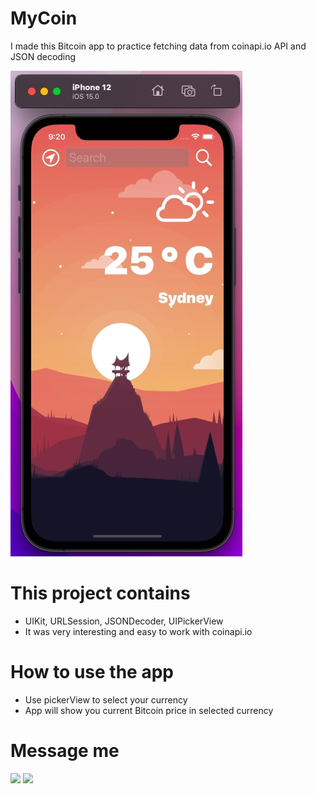 # MyCoin
I made this Bitcoin app to practice fetching data from coinapi.io API and JSON decoding

![Weather App](https://github.com/NickSagan/Weather/blob/b64ac0306f9411f37a2573540e2cff722763a2ec/2.jpg?raw=true)

# This project contains

* UIKit, URLSession, JSONDecoder, UIPickerView
* It was very interesting and easy to work with coinapi.io

# How to use the app

* Use pickerView to select your currency
* App will show you current Bitcoin price in selected currency

# Message me
[![](https://upload.wikimedia.org/wikipedia/commons/thumb/8/82/Telegram_logo.svg/64px-Telegram_logo.svg.png)](https://t.me/NickSagan)
[![](https://upload.wikimedia.org/wikipedia/commons/thumb/c/ca/LinkedIn_logo_initials.png/64px-LinkedIn_logo_initials.png)](https://www.linkedin.com/in/nicksagan/)
